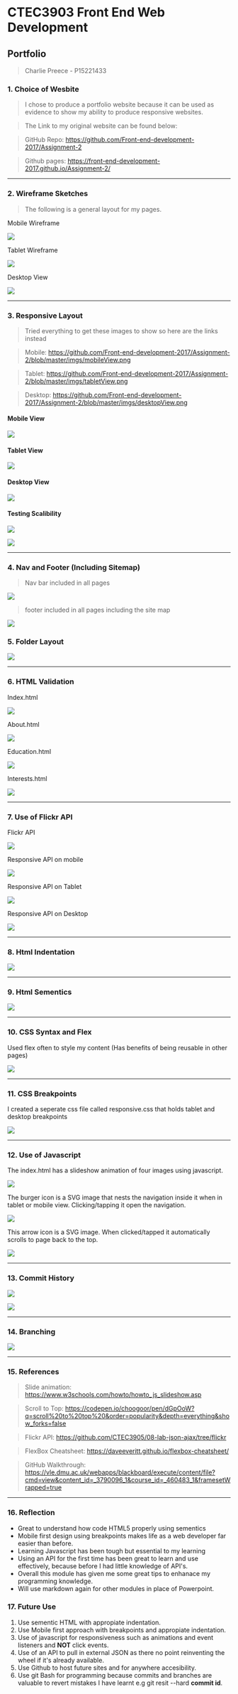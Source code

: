 # CTEC3903 Front End Web Development

## Portfolio 

> Charlie Preece - P15221433

### 1. Choice of Wesbite

  >  I chose to produce a portfolio website because it can be used as evidence to show my ability to produce responsive websites.

  > The Link to my original website can be found below:

   > GitHub Repo: https://github.com/Front-end-development-2017/Assignment-2

   > Github pages: https://front-end-development-2017.github.io/Assignment-2/

***

### 2. Wireframe Sketches

> The following is a general layout for my pages.

Mobile Wireframe

![](imgs\wireframe1.jpg)

Tablet Wireframe

![](imgs\wireframe2.jpg)

Desktop View

![](imgs\wireframe3.jpg)

***

### 3. Responsive Layout 

> Tried everything to get these images to show so here are the links instead

>Mobile:
    https://github.com/Front-end-development-2017/Assignment-2/blob/master/imgs/mobileView.png

>Tablet:
    https://github.com/Front-end-development-2017/Assignment-2/blob/master/imgs/tabletView.png

>Desktop:
    https://github.com/Front-end-development-2017/Assignment-2/blob/master/imgs/desktopView.png

#### Mobile View 

![](imgs\mobileView.png)

#### Tablet View 

![](imgs\tabletView.png)

#### Desktop View 

![](imgs\desktopView.png)

#### Testing Scalibility 

![](imgs\scale1.jpg)

![](imgs\scale2.jpg)

***

### 4. Nav and Footer (Including Sitemap)

> Nav bar included in all pages 

![](imgs\nav.png)

> footer included in all pages including the site map

![](imgs\footer.png)



### 5. Folder Layout

![](imgs/layout.png)

***

### 6. HTML Validation

Index.html 

![](imgs/indexValidation.png)

About.html 

![](imgs/aboutValidation.png)

Education.html

![](imgs/educationValidation.png)

Interests.html

![](imgs/interestsValidation.png)

***

### 7. Use of Flickr API

Flickr API 

![](imgs/api.png)

Responsive API on mobile

![](imgs/responsiveDesign.png)

Responsive API on Tablet

![](imgs/responsiveDesign1.png)

Responsive API on Desktop

![](imgs/responsiveDesign2.png)

***

### 8. Html Indentation

![](imgs/indentation.png)

***

### 9. Html Sementics

![](imgs/sementic.png)

***

### 10. CSS Syntax and Flex

Used flex often to style my content (Has benefits of being reusable in other pages)

![](imgs/flex.png)

***

### 11. CSS Breakpoints

I created a seperate css file called responsive.css that holds tablet and desktop breakpoints

![](imgs/breakpoints.png)

***

### 12. Use of Javascript

The index.html has a slideshow animation of four images using javascript.

![](imgs/slideshow.png)

The burger icon is a SVG image that nests the navigation inside it when in tablet or mobile view. Clicking/tapping it open the navigation.

![](imgs/burgerIcon.png)

This arrow icon is a SVG image. When clicked/tapped it automatically scrolls to page back to the top.

![](imgs/scroll.png)

***

### 13. Commit History

![](imgs/commitNo.png)

![](imgs/commits.png)

***

### 14. Branching 

 
![](imgs/branch.png)

***

### 15. References 

> Slide animation:
    https://www.w3schools.com/howto/howto_js_slideshow.asp

> Scroll to Top: 
    https://codepen.io/choogoor/pen/dGpOoW?q=scroll%20to%20top%20&order=popularity&depth=everything&show_forks=false

>Flickr API:
    https://github.com/CTEC3905/08-lab-json-ajax/tree/flickr

>FlexBox Cheatsheet:
    https://daveeveritt.github.io/flexbox-cheatsheet/

>GitHub Walkthrough: https://vle.dmu.ac.uk/webapps/blackboard/execute/content/file?cmd=view&content_id=_3790096_1&course_id=_460483_1&framesetWrapped=true

***

### 16. Reflection 

* Great to understand how code HTML5 properly using sementics
* Mobile first design using breakpoints makes life as a web developer far easier than before.
* Learning Javascript has been tough but essential to my learning 
* Using an API for the first time has been great to learn and use effectively, because before I had little knowledge of API's.
* Overall this module has given me some great tips to enhanace my programming knowledge. 
* Will use markdown again for other modules in place of Powerpoint.


### 17. Future Use

1. Use sementic HTML with appropiate indentation.
2. Use Mobile first approach with breakpoints and appropiate indentation.
3. Use of javascript for responsiveness such as animations and event listeners and **NOT** click events.
4. Use of an API to pull in external JSON as there no point reinventing the wheel if it's already available.
5. Use Github to host future sites and for anywhere accesibility.
6. Use git Bash for programming because commits and branches are valuable to revert mistakes I have learnt e.g git resit --hard **commit id**.